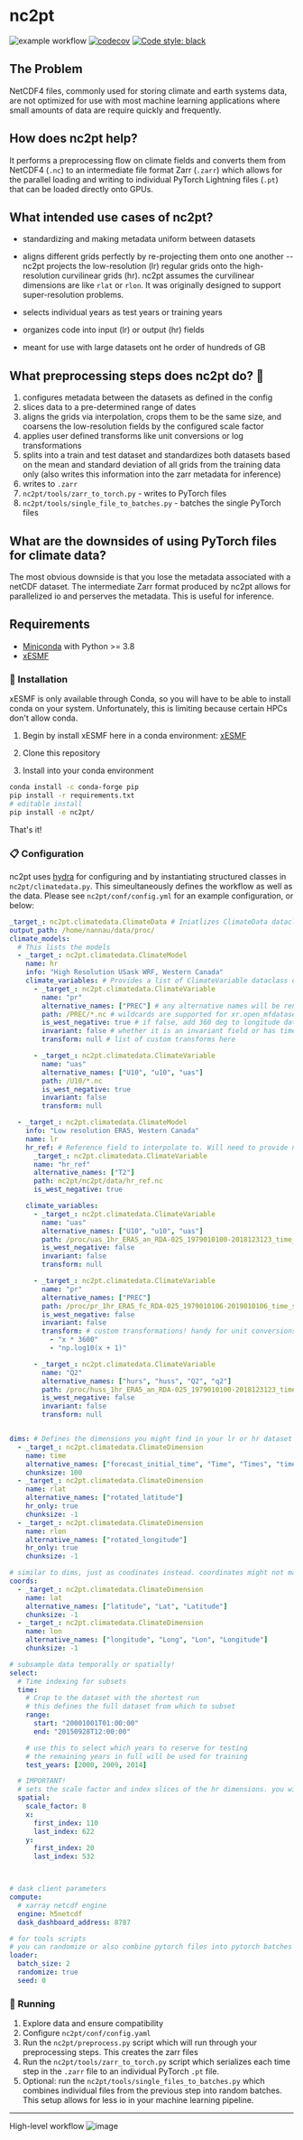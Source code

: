 # nc2pt
![example workflow](https://github.com/nannau/ClimatExPrep/actions/workflows/python-package-conda.yml/badge.svg?event=push)
[![codecov](https://codecov.io/gh/nannau/nc2pt/graph/badge.svg?token=XXRLD3076V)](https://codecov.io/gh/nannau/nc2pt)
[![Code style: black](https://img.shields.io/badge/code%20style-black-000000.svg)](https://github.com/psf/black)

## The Problem
NetCDF4 files, commonly used for storing climate and earth systems data, are not optimized for use with most machine learning applications where small amounts of data are require quickly and frequently. 

## How does nc2pt help?
It performs a preprocessing flow on climate fields and converts them from NetCDF4 (`.nc`) to an intermediate file format Zarr (`.zarr`) which allows for the parallel loading and writing to individual PyTorch Lightning files (`.pt`) that can be loaded directly onto GPUs.

## What intended use cases of nc2pt?
* standardizing and making metadata uniform between datasets

* aligns different grids perfectly by re-projecting them onto one another -- nc2pt projects the low-resolution (lr) regular grids onto the high-resolution curvilinear grids (hr). nc2pt assumes the curvilinear dimensions are like `rlat` or `rlon`. It was originally designed to support super-resolution problems.

* selects individual years as test years or training years

* organizes code into input (lr) or output (hr) fields

* meant for use with large datasets ont he order of hundreds of GB

## What preprocessing steps does nc2pt do? 🤔

1. configures metadata between the datasets as defined in the config
2. slices data to a pre-determined range of dates
3. aligns the grids via interpolation, crops them to be the same size, and coarsens the low-resolution fields by the configured scale factor
4. applies user defined transforms like unit conversions or log transformations
5. splits into a train and test dataset and standardizes both datasets based on the mean and standard deviation of all grids from the training data only (also writes this information into the zarr metadata for inference)
6. writes to `.zarr`
7. `nc2pt/tools/zarr_to_torch.py` - writes to PyTorch files
8. `nc2pt/tools/single_file_to_batches.py` - batches the single PyTorch files

## What are the downsides of using PyTorch files for climate data?
The most obvious downside is that you lose the metadata associated with a netCDF dataset. The intermediate Zarr format produced by nc2pt allows for parallelized io and perserves the metadata. This is useful for inference. 


## Requirements
* [Miniconda](https://docs.conda.io/en/latest/miniconda.html) with Python >= 3.8
* [xESMF](https://xesmf.readthedocs.io/en/latest/)



### 💽 Installation
xESMF is only available through Conda, so you will have to be able to install conda on your system. Unfortunately, this is limiting because certain HPCs don't allow conda.

1. Begin by install xESMF here in a conda environment: [xESMF](https://xesmf.readthedocs.io/en/latest/)

2. Clone this repository

3. Install into your conda environment

```bash
conda install -c conda-forge pip
pip install -r requirements.txt
# editable install
pip install -e nc2pt/
```

That's it!

### 📋 Configuration
nc2pt uses [hydra](https://hydra.cc/) for configuring and by instantiating structured classes in `nc2pt/climatedata.py`. This simeultaneously defines the workflow as well as the data. Please see `nc2pt/conf/config.yml` for an example configuration, or below:

```yaml
_target_: nc2pt.climatedata.ClimateData # Iniatlizes ClimateData dataclass object
output_path: /home/nannau/data/proc/
climate_models:
  # This lists the models 
  - _target_: nc2pt.climatedata.ClimateModel
    name: hr
    info: "High Resolution USask WRF, Western Canada"
    climate_variables: # Provides a list of ClimateVariable dataclass objects to initialize
      - _target_: nc2pt.climatedata.ClimateVariable
        name: "pr"
        alternative_names: ["PREC"] # any alternative names will be renamed to name 
        path: /PREC/*.nc # wildcards are supported for xr.open_mfdataset
        is_west_negative: true # if false, add 360 deg to longitude data
        invariant: false # whether it is an invariant field or has time
        transform: null # list of custom transforms here

      - _target_: nc2pt.climatedata.ClimateVariable
        name: "uas"
        alternative_names: ["U10", "u10", "uas"]
        path: /U10/*.nc
        is_west_negative: true
        invariant: false
        transform: null

  - _target_: nc2pt.climatedata.ClimateModel
    info: "Low resolution ERA5, Western Canada"
    name: lr
    hr_ref: # Reference field to interpolate to. Will need to provide new file if not using USask WRF
      _target_: nc2pt.climatedata.ClimateVariable
      name: "hr_ref"
      alternative_names: ["T2"]
      path: nc2pt/nc2pt/data/hr_ref.nc
      is_west_negative: true

    climate_variables:
      - _target_: nc2pt.climatedata.ClimateVariable
        name: "uas"
        alternative_names: ["U10", "u10", "uas"]
        path: /proc/uas_1hr_ERA5_an_RDA-025_1979010100-2018123123_time_sliced_cropped.nc
        is_west_negative: false
        invariant: false
        transform: null

      - _target_: nc2pt.climatedata.ClimateVariable
        name: "pr"
        alternative_names: ["PREC"]
        path: /proc/pr_1hr_ERA5_fc_RDA-025_1979010106-2019010106_time_sliced_cropped_merged_forecast_time.nc
        is_west_negative: false
        invariant: false
        transform: # custom transformations! handy for unit conversions, etc.
          - "x * 3600"
          - "np.log10(x + 1)"

      - _target_: nc2pt.climatedata.ClimateVariable
        name: "Q2"
        alternative_names: ["hurs", "huss", "Q2", "q2"]
        path: /proc/huss_1hr_ERA5_an_RDA-025_1979010100-2018123123_time_sliced_cropped.nc
        is_west_negative: false
        invariant: false
        transform: null


dims: # Defines the dimensions you might find in your lr or hr dataset and lists them to be initialized as ClimateDimension objects. Typically this would match what is in your hr dataset. Intended to allow for renaming of dimensions and allows for the control of chunking
  - _target_: nc2pt.climatedata.ClimateDimension
    name: time
    alternative_names: ["forecast_initial_time", "Time", "Times", "times"]
    chunksize: 100
  - _target_: nc2pt.climatedata.ClimateDimension
    name: rlat
    alternative_names: ["rotated_latitude"]
    hr_only: true
    chunksize: -1
  - _target_: nc2pt.climatedata.ClimateDimension
    name: rlon
    alternative_names: ["rotated_longitude"]
    hr_only: true
    chunksize: -1

# similar to dims, just as coodinates instead. coordinates might not match dims on curvilinear grids
coords:
  - _target_: nc2pt.climatedata.ClimateDimension
    name: lat
    alternative_names: ["latitude", "Lat", "Latitude"]
    chunksize: -1
  - _target_: nc2pt.climatedata.ClimateDimension
    name: lon
    alternative_names: ["longitude", "Long", "Lon", "Longitude"]
    chunksize: -1

# subsample data temporally or spatially!
select:
  # Time indexing for subsets
  time:
    # Crop to the dataset with the shortest run
    # this defines the full dataset from which to subset
    range:
      start: "20001001T01:00:00"
      end: "20150928T12:00:00"

    # use this to select which years to reserve for testing
    # the remaining years in full will be used for training
    test_years: [2000, 2009, 2014]

  # IMPORTANT!
  # sets the scale factor and index slices of the hr dimensions. you will usually have to determine this ahead of time and check that (first_index - last_index)/8 == your lr dataset
  spatial:
    scale_factor: 8
    x:
      first_index: 110
      last_index: 622
    y:
      first_index: 20
      last_index: 532



# dask client parameters
compute:
  # xarray netcdf engine
  engine: h5netcdf
  dask_dashboard_address: 8787

# for tools scripts
# you can randomize or also combine pytorch files into pytorch batches with tools/single_files_to_batches.py 
loader:
  batch_size: 2
  randomize: true
  seed: 0


```

### 🚀 Running
1. Explore data and ensure compatibility
2. Configure `nc2pt/conf/config.yaml`
3. Run the `nc2pt/preprocess.py` script which will run through your preprocessing steps. This creates the zarr files
4. Run the `nc2pt/tools/zarr_to_torch.py` script which serializes each time step in the `.zarr` file to an individual PyTorch `.pt` file.
5. Optional: run the `nc2pt/tools/single_files_to_batches.py` which combines individual files from the previous step into random batches. This setup allows for less io in your machine learning pipeline.



---
High-level workflow
![image](https://user-images.githubusercontent.com/10455520/218364372-ce2f6f7a-7917-4601-b06a-03f56feea423.png)
